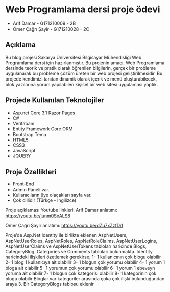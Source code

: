 # Web Programlama dersi proje ödevi

* Arif Damar - G171210009 - 2B
* Ömer Çağrı Şayir - G171210028 - 2C

## Açıklama

Bu blog projesi Sakarya Üniversitesi Bilgisayar Mühendisliği Web Programlama dersi için hazırlanmıştır. 
Bu projenin amacı, Web Programlama dersinde teorik ve pratik olarak öğrenilen bilgilerin, gerçek bir probleme uygulanarak bu probleme çözüm üreten bir web projesi geliştirilmesidir.
Bu projede kendimizi tanıtan dinamik olarak içerik ve menü oluşturabilecek, blok yazılarına yorum yapılabilen kişisel bir web sitesi uygulaması yaptık. 

## Projede Kullanılan Teknolojiler
* Asp.net Core 3.1 Razor Pages
* C#
* Veritabanı
* Entity Framework Core ORM
* Bootstrap Tema
* HTML5
* CSS3
* JavaScript
* JQUERY

## Proje Özellikleri
* Front-End
* Admin Paneli var.
* Kullanıcıların üye olacakları sayfa var.
* Çok dillidir (Türkçe - İngilizce)


Proje açıklaması Youtube linkleri: Arif Damar anlatımı: https://youtu.be/junm0SoALS8

Ömer Çağrı Şayir anlatımı: https://youtu.be/dZu7xZzfDrI


Proje’de Asp.Net Identity ile birlikte eklenen AspNetUsers, AspNetUserRoles,
AspNetRoles, AspNetRoleClaims, AspNetUserLogins, AspNetUserClaims ve
AspNetUserTokens tabloları haricinde Blogs, CategoryBlog, Categories ve Comments
tabloları bulunmakta.
Identity haricindeki ilişkileri özetlemek gerekirse;
1-
 1 kullanıcının çok blogu olabilir
2-
 1 blog 1 kullanıcıya ait olabilir
3-
 1 blogun çok yorumu olabilir
4-
 1 yorum 1 bloga ait olabilir
5-
 1 yorumun çok yorumu olabilir
6-
 1 yorum 1 ebeveyn yoruma ait olabilir
7-
 1 blogun çok kategorisi olabilir
8-
 1 kategorinin çok blogu olabilir
Bloglar var kategoriler arasında çoka çok ilişki bulunduğundan araya 3. Bir
CategoryBlogs tablosu eklenir
